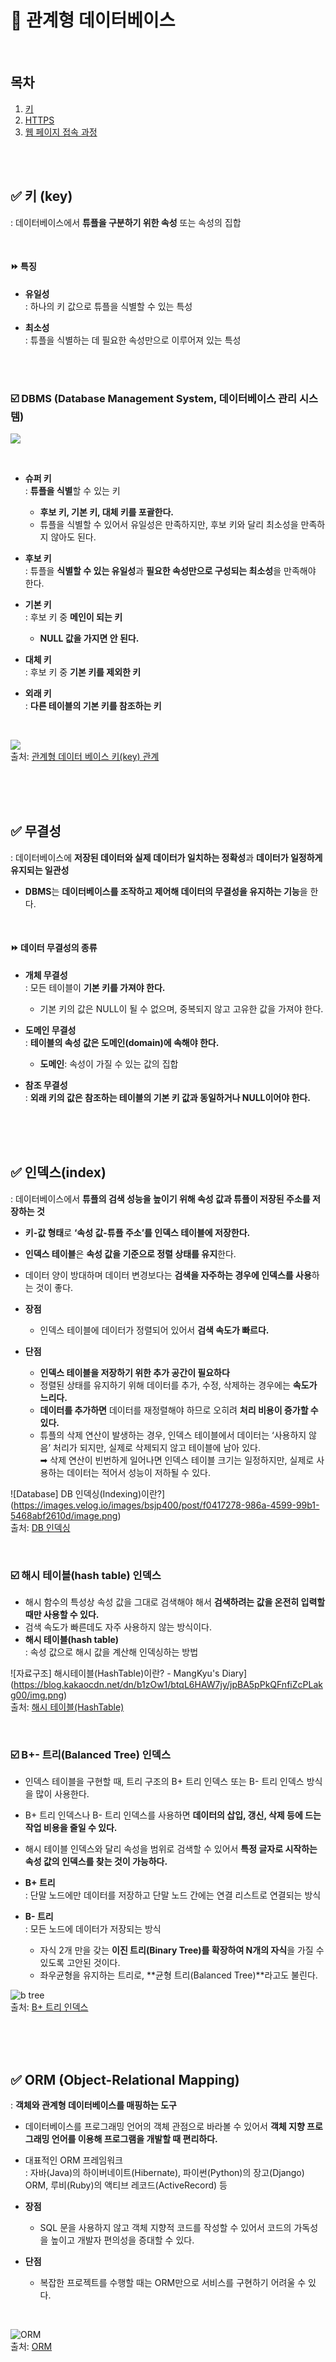 
# 📌 관계형 데이터베이스

<br/>

## 목차
1. [키](#-HTTP)
2. [HTTPS](#-HTTPS)
3. [웹 페이지 접속 과정](#-웹-페이지-접속-과정)

<br/><br/>

## ✅ 키 (key)
: 데이터베이스에서 **튜플을 구분하기 위한 속성** 또는 속성의 집합

<br/>

#### ⏩ 특징
- **유일성** <br/>
: 하나의 키 값으로 튜플을 식별할 수 있는 특성

- **최소성** <br/>
: 튜플을 식별하는 데 필요한 속성만으로 이루어져 있는 특성

<br/><br/>

### ☑️ DBMS (Database Management System, 데이터베이스 관리 시스템)
![](https://blog.kakaocdn.net/dn/3Cvob/btrD2HnIUWH/A1oy821s7DTTafXkvA59Y1/img.jpg)

<br/>

- **슈퍼 키** <br/>
: **튜플을 식별**할 수 있는 키
  - **후보 키, 기본 키, 대체 키를 포괄한다.**
  - 튜플을 식별할 수 있어서 유일성은 만족하지만, 후보 키와 달리 최소성을 만족하지 않아도 된다.

- **후보 키** <br/>
: 튜플을 **식별할 수 있는 유일성**과 **필요한 속성만으로 구성되는 최소성**을 만족해야 한다.

- **기본 키** <br/>
: 후보 키 중 **메인이 되는 키**
  - **NULL 값을 가지면 안 된다.**

- **대체 키** <br/>
: 후보 키 중 **기본 키를 제외한 키**

- **외래 키** <br/>
: **다른 테이블의 기본 키를 참조하는 키**

<br/>

![](https://blog.kakaocdn.net/dn/GbnxR/btrD3R5jrRC/Y6omYOD9K5crfIjGngGWgk/img.jpg) <br/>
출처: [관계형 데이터 베이스 키(key) 관계](https://com789.tistory.com/40)

<br/><br/>
<br/>
  
## ✅ 무결성 
: 데이터베이스에 **저장된 데이터와 실제 데이터가 일치하는 정확성**과 **데이터가 일정하게 유지되는 일관성**
- **DBMS**는 **데이터베이스를 조작하고 제어해 데이터의 무결성을 유지하는 기능**을 한다.

<br/>

#### ⏩ 데이터 무결성의 종류
- **개체 무결성** <br/>
: 모든 테이블이 **기본 키를 가져야 한다.**
  - 기본 키의 값은 NULL이 될 수 없으며, 중복되지 않고 고유한 값을 가져야 한다.

- **도메인 무결성** <br/>
: **테이블의 속성 값은 도메인(domain)에 속해야 한다.**  
  - **도메인**: 속성이 가질 수 있는 값의 집합

- **참조 무결성** <br/>
: **외래 키의 값은 참조하는 테이블의 기본 키 값과 동일하거나 NULL이어야 한다.**

<br/><br/>
<br/>

## ✅ 인덱스(index)
: 데이터베이스에서 **튜플의 검색 성능을 높이기 위해 속성 값과 튜플이 저장된 주소를 저장하는 것**

- **키-값 형태**로 **‘속성 값-튜플 주소’를 인덱스 테이블에 저장한다.**
- **인덱스 테이블**은 **속성 값을 기준으로 정렬 상태를 유지**한다. 
- 데이터 양이 방대하며 데이터 변경보다는 **검색을 자주하는 경우에 인덱스를 사용**하는 것이 좋다.


- **장점**
  - 인덱스 테이블에 데이터가 정렬되어 있어서 **검색 속도가 빠르다.**
- **단점**
  - **인덱스 테이블을 저장하기 위한 추가 공간이 필요하다**
  - 정렬된 상태를 유지하기 위해 데이터를 추가, 수정, 삭제하는 경우에는 **속도가 느리다.**
  - **데이터를 추가하면** 데이터를 재정렬해야 하므로 오히려 **처리 비용이 증가할 수 있다.**
  - 튜플의 삭제 연산이 발생하는 경우, 인덱스 테이블에서 데이터는 ‘사용하지 않음’ 처리가 되지만, 실제로 삭제되지 않고 테이블에 남아 있다. <br/>
➡︎ 삭제 연산이 빈번하게 일어나면 인덱스 테이블 크기는 일정하지만, 실제로 사용하는 데이터는 적어서 성능이 저하될 수 있다. 


![Database] DB 인덱싱(Indexing)이란?](https://images.velog.io/images/bsjp400/post/f0417278-986a-4599-99b1-5468abf2610d/image.png) <br/>
출처: [DB 인덱싱](https://velog.io/@bsjp400/Database-DB-%EC%9D%B8%EB%8D%B1%EC%8B%B1Indexing%EC%9D%B4%EB%9E%80)

<br/>

### ☑️ 해시 테이블(hash table) 인덱스
- 해시 함수의 특성상 속성 값을 그대로 검색해야 해서 **검색하려는 값을 온전히 입력할 때만 사용할 수 있다.**
- 검색 속도가 빠른데도 자주 사용하지 않는 방식이다.
- **해시 테이블(hash table)** <br/>
: 속성 값으로 해시 값을 계산해 인덱싱하는 방법

![자료구조] 해시테이블(HashTable)이란? - MangKyu's Diary](https://blog.kakaocdn.net/dn/b1zOw1/btqL6HAW7jy/jpBA5pPkQFnfiZcPLakg00/img.png) <br/>
출처: [해시 테이블(HashTable)](https://mangkyu.tistory.com/102)

<br/>

### ☑️ B+- 트리(Balanced Tree) 인덱스
- 인덱스 테이블을 구현할 때, 트리 구조의 B+ 트리 인덱스 또는 B- 트리 인덱스 방식을 많이 사용한다. 
- B+ 트리 인덱스나 B- 트리 인덱스를 사용하면 **데이터의 삽입, 갱신, 삭제 등에 드는 작업 비용을 줄일 수 있다.** 
- 해시 테이블 인덱스와 달리 속성을 범위로 검색할 수 있어서 **특정 글자로 시작하는 속성 값의 인덱스를 찾는 것이 가능하다.**


- **B+ 트리** <br/>
: 단말 노드에만 데이터를 저장하고 단말 노드 간에는 연결 리스트로 연결되는 방식 

- **B- 트리** <br/>
: 모든 노드에 데이터가 저장되는 방식
  - 자식 2개 만을 갖는 **이진 트리(Binary Tree)를 확장하여 N개의 자식**을 가질 수 있도록 고안된 것이다. 
  - 좌우균형을 유지하는 트리로, **균형 트리(Balanced Tree)**라고도 불린다.


![b tree](https://hudi.blog/static/378b55f32605282064580be234470e9a/ca1dc/b-tree.png) <br/>
출처: [B+ 트리 인덱스](https://hudi.blog/db-index-and-indexing-algorithms/)

<br/><br/>
<br/>

## ✅ ORM (Object-Relational Mapping)
: **객체와 관계형 데이터베이스를 매핑하는 도구**
- 데이터베이스를 프로그래밍 언어의 객체 관점으로 바라볼 수 있어서 **객체 지향 프로그래밍 언어를 이용해 프로그램을 개발할 때 편리하다.**
- 대표적인 ORM 프레임워크 <br/>
: 자바(Java)의 하이버네이트(Hibernate), 파이썬(Python)의 장고(Django) ORM, 루비(Ruby)의 액티브 레코드(ActiveRecord) 등


- **장점** <br/>
  - SQL 문을 사용하지 않고 객체 지향적 코드를 작성할 수 있어서 코드의 가독성을 높이고 개발자 편의성을 증대할 수 있다. 
- **단점** <br/>
  - 복잡한 프로젝트를 수행할 때는 ORM만으로 서비스를 구현하기 어려울 수 있다.

<br/>

![ORM](https://i0.wp.com/hanamon.kr/wp-content/uploads/2021/09/ORM.png?resize=601%2C306&ssl=1) <br/>
출처: [ORM](https://hanamon.kr/orm%EC%9D%B4%EB%9E%80-nodejs-lib-sequelize-%EC%86%8C%EA%B0%9C/)


<br/><br/>

